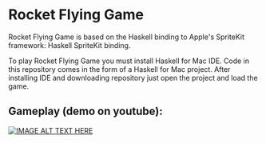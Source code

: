 # Rocket Flying Game

Rocket Flying Game is based on the Haskell binding to Apple's SpriteKit framework: Haskell SpriteKit binding.

To play Rocket Flying Game you must install Haskell for Mac IDE. Code in this repository comes in the form of a Haskell for Mac project. After installing IDE and downloading repository just open the project and load the game.

## Gameplay (demo on youtube):

[![IMAGE ALT TEXT HERE](https://img.youtube.com/vi/IC88DH6Gb_c/0.jpg)](https://www.youtube.com/watch?v=IC88DH6Gb_c)
